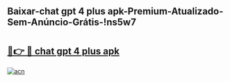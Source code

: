 
## Baixar-chat gpt 4 plus apk-Premium-Atualizado-Sem-Anúncio-Grátis-!ns5w7

# <h2><a href="https://andorid.site?title=chat_gpt_4_plus_apk&ref=27">🔗👉 🔴 chat gpt 4 plus apk</a></h2>

[![acn](https://github.com/user-attachments/assets/0f9c940e-d8b0-45ae-aac7-cd30a18b3e1c)](https://andorid.site?title=chat_gpt_4_plus_apk&ref=27)

